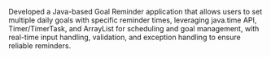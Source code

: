 Developed a Java-based Goal Reminder application that allows users to set multiple daily goals with specific reminder times, leveraging java.time API, Timer/TimerTask, and ArrayList for scheduling and goal management, with real-time input handling, validation, and exception handling to ensure reliable reminders.
